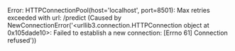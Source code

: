 Error: HTTPConnectionPool(host='localhost', port=8501): Max retries exceeded with url: /predict (Caused by NewConnectionError('<urllib3.connection.HTTPConnection object at 0x105dade10>: Failed to establish a new connection: [Errno 61] Connection refused'))